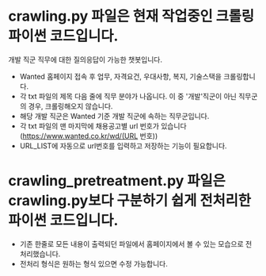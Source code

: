 # crawling.py 파일은 현재 작업중인 크롤링 파이썬 코드입니다.
개발 직군 직무에 대한 질의응답이 가능한 챗봇입니다. 
+ Wanted 홈페이지 접속 후 업무, 자격요건, 우대사항, 복지, 기술스택을 크롤링합니다.
+ 각 txt 파일의 제목 다음 줄에 직무 분야가 나옵니다. 이 중 '개발'직군이 아닌 직무군의 경우, 크롤링해오지 않습니다.
+ 해당 개발 직군은 Wanted 기준 개발 직군에 속하는 직무군입니다.
+ 각 txt 파일의 맨 마지막에 채용공고별 url 번호가 있습니다 (https://www.wanted.co.kr/wd/(URL 번호))
+ URL_LIST에 자동으로 url번호를 입력하고 저장하는 기능이 필요합니다.
# crawling_pretreatment.py 파일은 crawling.py보다 구분하기 쉽게 전처리한 파이썬 코드입니다.
+ 기존 한줄로 모든 내용이 출력되던 파일에서 홈페이지에서 볼 수 있는 모습으로 전처리했습니다.
+ 전처리 형식은 원하는 형식 있으면 수정 가능합니다.
